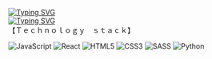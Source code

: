 <a href="https://git.io/typing-svg"><img src="https://readme-typing-svg.herokuapp.com?font=Gluten&size=30&pause=500&color=C00000&width=435&lines=Hi%2C+I'm+Fedor" alt="Typing SVG" /></a><br>
<a href="https://git.io/typing-svg"><img src="https://readme-typing-svg.herokuapp.com?font=Gluten&size=20&pause=500&color=FFFFFF&width=435&lines=Computer+science+student+%F0%9F%92%BB" alt="Typing SVG" /></a><br>
【﻿Ｔｅｃｈｎｏｌｏｇｙ　ｓｔａｃｋ】<br>
<!--Techonologies-->
![JavaScript](https://img.shields.io/badge/javascript-%23323330.svg?style=for-the-badge&logo=javascript&logoColor=%23F7DF1E)
![React](https://img.shields.io/badge/react-%2320232a.svg?style=for-the-badge&logo=react&logoColor=%2361DAFB)
![HTML5](https://img.shields.io/badge/html5-%23E34F26.svg?style=for-the-badge&logo=html5&logoColor=white)
![CSS3](https://img.shields.io/badge/css3-%231572B6.svg?style=for-the-badge&logo=css3&logoColor=white)
![SASS](https://img.shields.io/badge/SASS-hotpink.svg?style=for-the-badge&logo=SASS&logoColor=white)
![Python](https://img.shields.io/badge/python-3670A0?style=for-the-badge&logo=python&logoColor=ffdd54)

